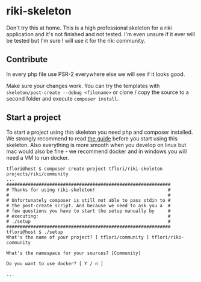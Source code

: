 # riki-skeleton

Don't try this at home. This is a high professional skeleton for a riki application and it's not finished and not
tested. I'm even unsure if it ever will be tested but I'm sure I will use it for the ríki community.

## Contribute

In every php file use PSR-2 everywhere else we will see if it looks good.

Make sure your changes work. You can try the templates with `skeleton/post-create --debug <filename>` or clone / copy
the source to a second folder and execute `composer install`.

## Start a project

To start a project using this skeleton you need php and composer installed. We strongly recommend to read [the guide](
https://riki.w00tserver.org/guide) before you start using this skeleton. Also everything is more smooth when you
develop on linux but mac would also be fine - we recommend docker and in windows you will need a VM to run docker.

```console
tflori@host $ composer create-project tflori/riki-skeleton projects/riki/community
...
#############################################################
# Thanks for using riki-skeleton!                           #
#                                                           #
# Unfortunately composer is still not able to pass stdin to #
# the post-create script. And because we need to ask you a  #
# few questions you have to start the setup manually by     #
# executing:                                                #
# ./setup                                                   #
#############################################################
tflori@host $ ./setup
What's the name of your project? [ tflori/community ] tflori/riki-community

What's the namespace for your sources? [Community] 

Do you want to use docker? [ Y / n ]

...
```
